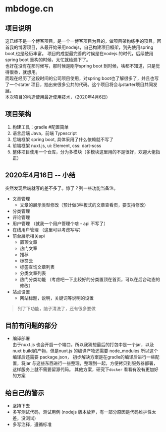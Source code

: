 
# mbdoge.cn

## 项目说明
这已经不是一个博客项目，是一个一博客项目为目的，做项目架构练手的项目。回首我的博客项目，从最开始采用nodejs，自己构建项目框架，到先使用spring boot,也是经历丰富。
项目的成型最完善的时候是在nodejs 的时代，后续使用spring boot 重构的时候，太忙就给漏下了。    
也好在没有在那时候写，那时候是刚学spring boot 到时候，啥都不知道，只是觉得很香，就想用。    
而现在经历了这段时间的公司项目使用，对spring boot也了解很多了，并且也写了一个stater 项目，抽出来很多公共的代码。这个项目将会与starter项目共同发展。    
本次项目的构造使用最近使用技术，（2020年4月6日）

## 项目架构
1. 构建工具：gradle #配置简单
2. 语言后端 Java，前端 Typescript
3. 后端框架 spring boot, 具体采用了什么依赖就不写了
4. 前端框架 nuxt.js, ui: Element, css: dart-scss
5. 整体项目使用一个仓库，分为多模块（多模块这里用的不是很好，欢迎大佬指正）

## 2020年4月16日 -- 小结
突然发现后端就写的差不多了。惊了？列一些功能当备注。
- 文章管理
    - 文章的展示类型修改（预计做3种板式的文章查看页，要支持修改）
- 分类管理
- 评论管理
- 用户管理 （就我一个用户管理个啥 - api 不写了）
- 在线用户管理 （这里可以考虑写写）
- 前台展示相关api
    - 置顶文章
    - 热门文章
    - 推荐
    - 标签云
    - 标签查询文章列表
    - 分类文章列表
    - 热门分类功能 （考虑吧一下比较好的分类置顶在首页，可以在后台动态的修改）
- 站点设置
    - 网站标题，说明，关键词等说明的设置

> 列了下功能，脑子清洗了，还有很多要做


## 目前有问题的部分

* 编译部署    
  由于nuxt.js 也会开启一个端口，所以我猜想最后的打包中是一个jar，以及nuxt build的产物，但是nuxt.js 的编译产物还需要 node_modules 所以这个编译后还需要 package.json，
  初步解决方案是在gradle的编译后进行一些配置，将jar 与这些东西进行一些整理，整理到一起，方便拷贝到服务器部署，这样服务上就不需要留源代码。
  其他方案，研究下`docker` 看看有没有更加好的方案

## 给自己的警示
* 坚持下去
* 多写测试代码，测试用例 (nodejs 版本放弃，有一部分原因是代码维护性太差，没测试)
* 多写注释，遵循标准
